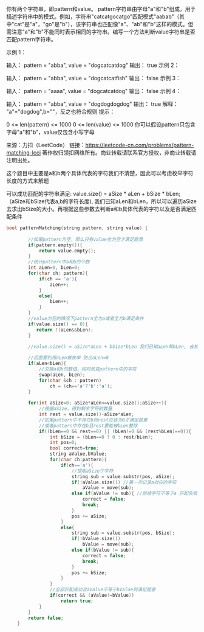 你有两个字符串，即pattern和value。 pattern字符串由字母"a"和"b"组成，用于描述字符串中的模式。例如，字符串"catcatgocatgo"匹配模式"aabab"（其中"cat"是"a"，"go"是"b"），该字符串也匹配像"a"、"ab"和"b"这样的模式。但需注意"a"和"b"不能同时表示相同的字符串。编写一个方法判断value字符串是否匹配pattern字符串。

示例 1：

输入： pattern = "abba", value = "dogcatcatdog"
输出： true
示例 2：

输入： pattern = "abba", value = "dogcatcatfish"
输出： false
示例 3：

输入： pattern = "aaaa", value = "dogcatcatdog"
输出： false
示例 4：

输入： pattern = "abba", value = "dogdogdogdog"
输出： true
解释： "a"="dogdog",b=""，反之也符合规则
提示：

0 <= len(pattern) <= 1000
0 <= len(value) <= 1000
你可以假设pattern只包含字母"a"和"b"，value仅包含小写字母

来源：力扣（LeetCode）
链接：https://leetcode-cn.com/problems/pattern-matching-lcci
著作权归领扣网络所有。商业转载请联系官方授权，非商业转载请注明出处。



这个题目中主要是a和b两个具体代表的字符我们不清楚，因此可以考虑枚举字符长度的方式来解题

可以成功匹配的字符串满足: value.size() = aSize * aLen + bSize * bLen; （aSize和bSize代表a,b的字符长度), 我们已知aLen和bLen，所以可以遍历aSize去求出bSize的大小。再根据这些参数去判断a和b具体代表的字符以及是否满足匹配条件

```c++
bool patternMatching(string pattern, string value) {
        
        //如果pattern为空，那么只有value也为空才满足题意
        if(pattern.empty()){
            return value.empty();
        }
        //统计pattern中a和b的个数
        int aLen=0, bLen=0;
        for(char ch: pattern){
            if(ch == 'a'){
                aLen++;
            }
            else{
                bLen++;
            }
        }
        //value为空的情况下pattern全为a或者全为b满足条件
        if(value.size() == 0){
           return !(aLen&&bLen);
        }

        //value.size() = aSize*aLen + bSize*bLen 我们已知aLen和bLen, 去枚举aSize和bSize 
 
        //后面要利用aLen做枚举 防止aLen=0
        if(aLen<bLen){
            //交换a和b的数值，同时改变pattern中的字符
            swap(aLen, bLen);
            for(char &ch : pattern)
                ch = (ch=='a'?'b':'a');
        }
       
        for(int aSize=0; aSize*aLen<=value.size();aSize++){
            //根据aSize，得到剩余字符的数量
            int rest = value.size()-aSize*aLen;
            //如果pattern中不存在b则rest应该为0才满足题意
            //或者pattern中存在b且rest要能被bLen整除
            if((bLen==0 && rest==0) || (bLen!=0 && (rest%bLen)==0)){
                int bSize = (bLen==0 ? 0 : rest/bLen);
                int pos=0;
                bool correct=true;
                string aValue,bValue;
                for(char ch:pattern){
                    if(ch=='a'){
                        //提取aSize个字符 
                        string sub = value.substr(pos, aSize);
                        if(!aValue.size()) //第一次记录a对应的字符
                            aValue = move(sub);
                        else if(aValue != sub){ //后续字符不等于a 匹配失败
                            correct = false;
                            break;
                        }
                        pos += aSize;
                    }
                    else{
                        string sub = value.substr(pos, bSize);
                        if(!bValue.size())
                            bValue = move(sub);
                        else if(bValue != sub){
                            correct = false;
                            break;
                        }
                        pos += bSize;
                    }
                }
               	//全部匹配成功且aValue不等于bValue则满足题意
                if(correct && (aValue!=bValue))
                    return true;
            }
        }
        return false;
    }
```

